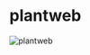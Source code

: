 # plantweb




![plantweb](https://user-images.githubusercontent.com/121028812/218299374-68b4ea5a-0fc8-4dcf-869a-3bce3d59be25.jpeg)
